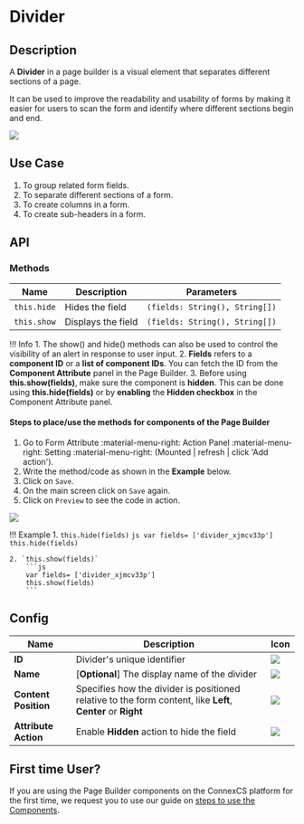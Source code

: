 # Divider

## Description

A **Divider** in a page builder is a visual element that separates different sections of a page.

It can be used to improve the readability and usability of forms by making it easier for users to scan the form and identify where different sections begin and end.

<img src= "/apps/components/img/divider.png">

## Use Case

1. To group related form fields.
2. To separate different sections of a form.
3. To create columns in a form.
4. To create sub-headers in a form.

## API

### Methods

| **Name**| **Description**|**Parameters**|
|---------|----------------|--------------|
|`this.hide`|Hides the field|`(fields: String(), String[])`|
|`this.show`|Displays the field|`(fields: String(), String[])`|

!!! Info
    1. The show() and hide() methods can also be used to control the visibility of an alert in response to user input.
    2. **Fields** refers to a **component ID** or a **list of component IDs**. You can fetch the ID from the **Component Attribute** panel in the Page Builder.
    3. Before using **this.show(fields)**, make sure the component is **hidden**. This can be done using **this.hide(fields)** or by **enabling** the **Hidden checkbox** in the Component Attribute panel.

#### Steps to place/use the methods for components of the Page Builder

1. Go to Form Attribute :material-menu-right: Action Panel :material-menu-right: Setting :material-menu-right: (Mounted | refresh | click 'Add action').
2. Write the method/code as shown in the **Example** below.
3. Click on `Save`.
4. On the main screen click on `Save` again.
5. Click on `Preview` to see the code in action.
<img src= "/apps/components/img/check1.png">

!!! Example
    1. `this.hide(fields)`
        ```js
        var fields= ['divider_xjmcv33p']
        this.hide(fields)
        ```
    
    2. `this.show(fields)`
        ```js
        var fields= ['divider_xjmcv33p']
        this.show(fields)
        ```

## Config

| **Name**|**Description**|**Icon**|
|---------|---------------|--------|
|**ID**| Divider's unique identifier|<img src= "/apps/components/img/input_id.png">|
|**Name**| [**Optional**] The display name of the divider|<img src= "/apps/components/img/checkbox_name.png">|
|**Content Position**|Specifies how the divider is positioned relative to the form content, like **Left**, **Center** or **Right**|<img src= "/apps/components/img/divider_contentposition.png">|
|**Attribute Action**|Enable **Hidden** action to hide the field|<img src= "/apps/components/img/alert_arrtibuteaction.png">|

## First time User?

If you are using the Page Builder components on the ConnexCS platform for the first time, we request you to use our guide on <a href="https://bani-appsection--connexcs-docs.netlify.app/apps/page-builder/#steps-to-use-components-in-the-page-builder" target="_blank">steps to use the Components</a>.